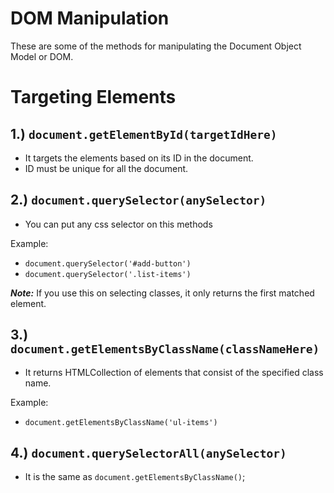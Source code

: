 # DOM Manipulation

These are some of the methods for manipulating the Document Object Model or DOM.

# Targeting Elements
## 1.) `document.getElementById(targetIdHere)`
- It targets the elements based on its ID in the document.
- ID must be unique for all the document.

## 2.) `document.querySelector(anySelector)`
- You can put any css selector on this methods

Example:
- `document.querySelector('#add-button')`
- `document.querySelector('.list-items')`

***Note:*** If you use this on selecting classes, it only returns the first matched element.

## 3.) `document.getElementsByClassName(classNameHere)`
- It returns HTMLCollection of elements that consist of the specified class name.

Example:
- `document.getElementsByClassName('ul-items')`

## 4.) `document.querySelectorAll(anySelector)`
- It is the same as `document.getElementsByClassName()`;